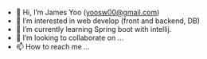- 👋 Hi, I’m James Yoo (yoosw00@gmail.com)
- 👀 I’m interested in web develop (front and backend, DB)
- 🌱 I’m currently learning Spring boot with intellij.
- 💞️ I’m looking to collaborate on ...
- 📫 How to reach me ...

<!---
daekwon00/daekwon00 is a ✨ special ✨ repository because its `README.md` (this file) appears on your GitHub profile.
You can click the Preview link to take a look at your changes.
--->
